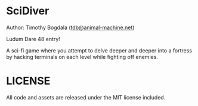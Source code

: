 SciDiver
========

Author: Timothy Bogdala (tdb@animal-machine.net)

Ludum Dare 48 entry!

A sci-fi game where you attempt to delve deeper and deeper into a fortress by hacking
terminals on each level while fighting off enemies.


LICENSE
=======

All code and assets are released under the MIT license included.
